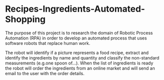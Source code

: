 # Recipes-Ingredients-Automated-Shopping

The purpose of this project is to research the domain of Robotic Process Automation (RPA) in order to develop an automated process that uses software robots that
replace human work.

The robot will identify if a picture represents a food recipe, extract and identify the ingredients by name and quantity
and classify the non-standard measurements (e.g.one spoon of...). When the list of ingredients is ready the robot will
order the ingredients from an online market and will send an email to the user with the order details.

